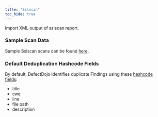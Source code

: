 ```yaml
---
title: "Sslscan"
toc_hide: true
---
```

Import XML output of sslscan report.

### Sample Scan Data
Sample Sslscan scans can be found [here](https://github.com/DefectDojo/django-DefectDojo/tree/master/unittests/scans/sslscan).

### Default Deduplication Hashcode Fields
By default, DefectDojo identifies duplicate Findings using these [hashcode fields](https://docs.defectdojo.com/en/working_with_findings/finding_deduplication/about_deduplication/):

- title
- cwe
- line
- file path
- description
